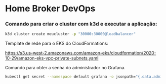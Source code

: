 # Home Broker DevOps

### Comando para criar o cluster com k3d e executar a aplicação:
```Bash
k3d cluster create meucluster -p "30000:30000@loadbalancer"
```

Template de rede para o EKS do CloudFormations:

https://s3.us-west-2.amazonaws.com/amazon-eks/cloudformation/2020-10-29/amazon-eks-vpc-private-subnets.yaml

Comando para obter a senha do administrador no Grafana.
```Bash
kubectl get secret --namespace default grafana -o jsonpath="{.data.admin-password}" | base64 --decode ; echo
```
